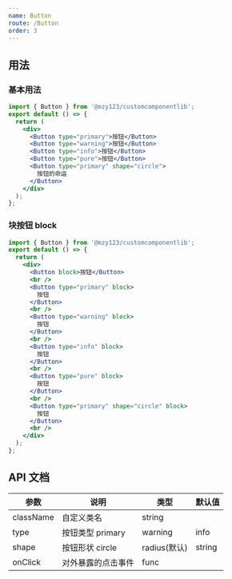 ```yaml
---
name: Button
route: /Button
order: 3
---
```


## 用法

### 基本用法

```jsx
import { Button } from '@mzy123/customcomponentlib';
export default () => {
  return (
    <div>
      <Button type="primary">按钮</Button>
      <Button type="warning">按钮</Button>
      <Button type="info">按钮</Button>
      <Button type="pure">按钮</Button>
      <Button type="primary" shape="circle">
        按钮的命运
      </Button>
    </div>
  );
};
```

### 块按钮 block

```jsx
import { Button } from '@mzy123/customcomponentlib';
export default () => {
  return (
    <div>
      <Button block>按钮</Button>
      <br />
      <Button type="primary" block>
        按钮
      </Button>
      <br />
      <Button type="warning" block>
        按钮
      </Button>
      <br />
      <Button type="info" block>
        按钮
      </Button>
      <br />
      <Button type="pure" block>
        按钮
      </Button>
      <br />
      <Button type="primary" shape="circle" block>
        按钮
      </Button>
      <br />
    </div>
  );
};
```

## API 文档

| 参数      | 说明               | 类型         | 默认值 |
| --- | --- | --- | --- |
| className | 自定义类名         | string       |        |
| type      | 按钮类型 primary   | warning      | info   | default | pure | string | default |
| shape     | 按钮形状 circle    | radius(默认) | string | radius  |
| onClick   | 对外暴露的点击事件 | func         |        |

